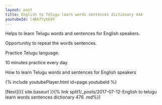 ```yaml
---
layout: post
title: English to Telugu learn words sentences dictionary 444 
youtubeId: l4BkfYyhk9Y
---
```

 
 
Helps to learn Telugu words and sentences for English speakers.

Opportunitiy to repeat the words sentences. 

Practice Telugu language. 
 
10 minutes practice every day. 
 
How to learn Telugu words and sentences for English speakers 
 
{% include youtubePlayer.html id=page.youtubeId %}
 
 
[Next]({{ site.baseurl }}{% link  split1/_posts/2017-07-12-English to telugu learn words sentences dictionary 476 .md%})
 
